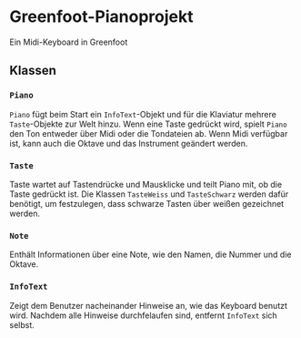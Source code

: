 # Greenfoot-Pianoprojekt
Ein Midi-Keyboard in Greenfoot

## Klassen

### `Piano`
`Piano` fügt beim Start ein `InfoText`-Objekt und für die Klaviatur mehrere `Taste`-Objekte zur Welt hinzu.
Wenn eine Taste gedrückt wird, spielt `Piano` den Ton entweder über Midi oder die Tondateien ab.
Wenn Midi verfügbar ist, kann auch die Oktave und das Instrument geändert werden.

### `Taste`
Taste wartet auf Tastendrücke und Mausklicke und teilt Piano mit, ob die Taste gedrückt ist.
Die Klassen `TasteWeiss` und `TasteSchwarz` werden dafür benötigt, um festzulegen, dass schwarze Tasten über weißen gezeichnet werden.

### `Note`
Enthält Informationen über eine Note, wie den Namen, die Nummer und die Oktave.

### `InfoText`
Zeigt dem Benutzer nacheinander Hinweise an, wie das Keyboard benutzt wird.
Nachdem alle Hinweise durchfelaufen sind, entfernt `InfoText` sich selbst.
